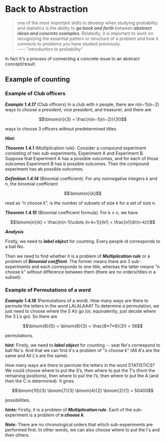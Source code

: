 <script id="MathJax-script" async src="https://cdn.jsdelivr.net/npm/mathjax@3/es5/tex-mml-chtml.js"></script>

# Back to Abstraction

> one of the most important skills to develop
> when studying probability and statistics
> is the ability to ***go back and forth***
> between ***abstract ideas and concrete examples***.
> Relatedly, it is important to work on
> recognizing the essential pattern or structure
> of a problem and how it connects to problems
> you have studied previously.  
> ---- "introduction to probability"

In fact it's a process of connecting a concrete issue
to an abstract concept/result.

## Example of counting

### Example of Club officers

***Example 1.4.17*** (Club officers) In a club with n people, there are n(n−1)(n−2)
ways to choose a president, vice president, and treasurer, and there are

$$\binom{n}{3} = \frac{n(n−1)(n−2)}{3!}$$

ways to choose 3 officers without predetermined titles.

***Hint:***

***Theorem 1.4.1*** (Multiplication rule). Consider a compound experiment consisting
of two sub-experiments, Experiment A and Experiment B. Suppose that Experiment
A has a possible outcomes, and for each of those outcomes Experiment B has b
possible outcomes. Then the compound experiment has ab possible outcomes.

***Definition 1.4.14*** (Binomial coefficient).
For any nonnegative integers k and n, the binomial coefficient

$$\binom{n}{k}$$

read as “n choose k”, is the number of subsets of size
k for a set of size n.

***Theorem 1.4.15*** (Binomial coefficient formula). For k ≤ n, we have

$$\binom{n}{k} = \frac{n(n-1)\cdots (n-k+1)}{k!} = \frac{n!}{k!(n-k)!}$$

***Analysis***

Firstly, we need to ***label object*** for counting.
Every people id corresponds to a ball No.

Then we need to find whether it is a problem of ***Multiplication rule***
or a problem of ***Binomial coeffient***. The former means there
are 3 sub-experiments and each corresponds to one title, whereas
the latter means "n choose k" without difference between them (there are no orders/titles in a subset).

### Example of Permutations of a word

***Example 1.4.18*** (Permutations of a word). How many ways are there to permute
the letters in the word LALALAAA? To determine a permutation, we just need to
choose where the 5 A’s go (or, equivalently, just decide where the 3 L’s go).
So there are

$$\binom{8}{5} = \binom{8}{3} = \frac{8*7*6}{3!} = 56$$

permutations.

***hint:*** Firstly, we need to ***label object*** for
counting -- seat No's correspond to ball No's. And that we
can find it's a problem of "n choose k" (All A's are the same and All L's are the same).

How many ways are there to permute the letters in the word STATISTICS?
We could choose where to put the S’s, then where to put the
T’s (from the remaining positions), then where to put the I’s, then where to put
the A (and then the C is determined). It gives

$$\binom{10}{3} \binom{7}{3} \binom{4}{2} \binom{2}{1} = 50400$$

possibilities.

***hints:*** Firstly, it is a problem of ***Multiplication rule***.
Each of the sub-experiment is a problem of ***n choose k***.

***Note:*** There are no chronological orders that which
sub-experiments are performed first. In other words,
we can also choose where to put the I's and then others.
